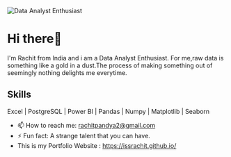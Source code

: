 ![Data Analyst Enthusiast](https://media3.giphy.com/media/JWuBH9rCO2uZuHBFpm/200.gif)
# Hi  there👋 
I'm Rachit  from India and i am a Data Analyst Enthusiast. For me,raw data  is something like a gold in a dust.The process of making something out of seemingly nothing delights me everytime.

## Skills
Excel | PostgreSQL | Power BI | Pandas | Numpy | Matplotlib | Seaborn

- 📫 How to reach me: rachitpandya2@gmail.com 
- ⚡ Fun fact: A strange talent that you can have. 
- This is my Portfolio Website : https://issrachit.github.io/
